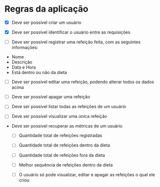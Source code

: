 # Regras da aplicação

- [x] Deve ser possível criar um usuário

- [x] Deve ser possível identificar o usuário entre as requisições

- [ ] Deve ser possível registrar uma refeição feita, com as seguintes informações:

- Nome
- Descrição
- Data e Hora
- Está dentro ou não da dieta

- [ ] Deve ser possível editar uma refeição, podendo alterar todos os dados acima

- [ ] Deve ser possível apagar uma refeição

- [ ] Deve ser possível listar todas as refeições de um usuário

- [ ] Deve ser possível visualizar uma única refeição

- Deve ser possível recuperar as métricas de um usuário
  - [ ] Quantidade total de refeições registradas

  - [ ] Quantidade total de refeições dentro da dieta

  - [ ] Quantidade total de refeições fora da dieta

  - [ ] Melhor sequência de refeições dentro da dieta

  - [ ] O usuário só pode visualizar, editar e apagar as refeições o qual ele criou
